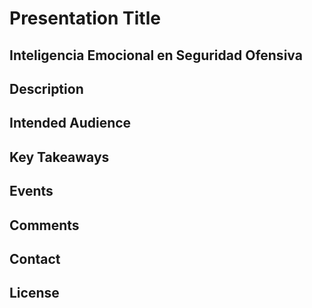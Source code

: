 # Presentation Title
## Inteligencia Emocional en Seguridad Ofensiva

## Description
 
## Intended Audience
 
## Key Takeaways
 
## Events
 
## Comments
 
## Contact
 
## License
 
